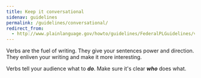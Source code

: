 ```yaml
---
title: Keep it conversational
sidenav: guidelines
permalink: /guidelines/conversational/
redirect_from:
  - http://www.plainlanguage.gov/howto/guidelines/FederalPLGuidelines/verbs.cfm
---
```


Verbs are the fuel of writing. They give your sentences power and direction. They enliven your writing and make it more interesting.

Verbs tell your audience what to **_do_**. Make sure it's clear **_who_** does what.
